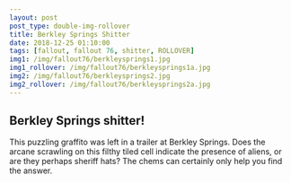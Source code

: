 ```yaml
---
layout: post
post_type: double-img-rollover
title: Berkley Springs Shitter
date: 2018-12-25 01:10:00
tags: [fallout, fallout 76, shitter, ROLLOVER]
img1: /img/fallout76/berkleysprings1.jpg
img1_rollover: /img/fallout76/berkleysprings1a.jpg
img2: /img/fallout76/berkleysprings2.jpg
img2_rollover: /img/fallout76/berkleysprings2a.jpg
---
```

## Berkley Springs shitter!

This puzzling graffito was left in a trailer at Berkley Springs. Does the arcane scrawling on this filthy tiled cell indicate the presence of aliens, or are they perhaps sheriff hats? The chems can certainly only help you find the answer.
